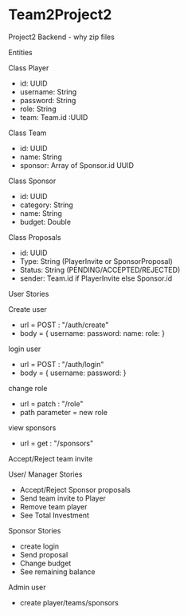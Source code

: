 # Team2Project2

Project2 Backend - why zip files

Entities

Class Player
- id: UUID
- username: String
- password: String
- role: String
- team: Team.id :UUID

Class Team
- id: UUID
- name: String
- sponsor: Array of Sponsor.id UUID

Class Sponsor
- id: UUID
- category: String
- name: String
- budget: Double

Class Proposals
- id: UUID
- Type: String (PlayerInvite or SponsorProposal)
- Status: String (PENDING/ACCEPTED/REJECTED)
- sender: Team.id if PlayerInvite else Sponsor.id

User Stories

Create user
- url = POST : "/auth/create"
- body = { username: password: name: role: }

login user
- url = POST : "/auth/login"
- body = { username: password: }

change role
- url = patch : "/role"
- path parameter = new role

view sponsors
- url = get : "/sponsors"

Accept/Reject team invite

User/ Manager Stories
- Accept/Reject Sponsor proposals
- Send team invite to Player
- Remove team player
- See Total Investment

Sponsor Stories
- create login
- Send proposal
- Change budget
- See remaining balance

Admin user
- create player/teams/sponsors